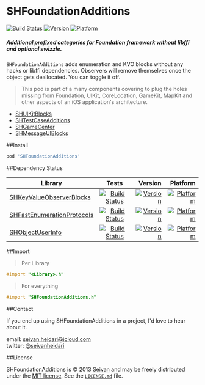 # SHFoundationAdditions

[![Build Status](https://travis-ci.org/seivan/SHFoundationAdditions.png?branch=master)](https://travis-ci.org/seivan/SHFoundationAdditions)
[![Version](http://cocoapod-badges.herokuapp.com/v/SHFoundationAdditions/badge.png)](http://cocoadocs.org/docsets/SHFoundationAdditions)
[![Platform](http://cocoapod-badges.herokuapp.com/p/SHFoundationAdditions/badge.png)](http://cocoadocs.org/docsets/SHFoundationAdditions)


##### Additional prefixed categories for Foundation framework __without__ libffi and optional swizzle.


`SHFoundationAdditions` adds enumeration and KVO blocks without any hacks or libffi dependencies.
Observers will remove themselves once the object gets deallocated. You can toggle it off. 

> This pod is part of a many components covering to plug the holes missing from Foundation, UIKit, CoreLocation, GameKit, MapKit and other aspects of an iOS application's architecture. 

- [SHUIKitBlocks](https://github.com/seivan/SHUIKitBlocks)
- [SHTestCaseAdditions](https://github.com/seivan/SHTestCaseAdditions)
- [SHGameCenter](https://github.com/seivan/SHGameCenter)
- [SHMessageUIBlocks](https://github.com/seivan/SHMessageUIBlocks)

##Install
```ruby
pod 'SHFoundationAdditions'
```

##Dependency Status

| Library        | Tests           | Version  | Platform  |
| ------------- |:-------------:| -----:|  -----:| 
| [SHKeyValueObserverBlocks](https://github.com/seivan/SHKeyValueObserverBlocks)| [![Build Status](https://travis-ci.org/seivan/SHKeyValueObserverBlocks.png?branch=master)](https://travis-ci.org/seivan/SHKeyValueObserverBlocks)| [![Version](http://cocoapod-badges.herokuapp.com/v/SHKeyValueObserverBlocks/badge.png)](http://cocoadocs.org/docsets/SHKeyValueObserverBlocks) | [![Platform](http://cocoapod-badges.herokuapp.com/p/SHKeyValueObserverBlocks/badge.png)](http://cocoadocs.org/docsets/SHKeyValueObserverBlocks) |
| [SHFastEnumerationProtocols](https://github.com/seivan/SHFastEnumerationProtocols)| [![Build Status](https://travis-ci.org/seivan/SHFastEnumerationProtocols.png?branch=master)](https://travis-ci.org/seivan/SHFastEnumerationProtocols)| [![Version](http://cocoapod-badges.herokuapp.com/v/SHFastEnumerationProtocols/badge.png)](http://cocoadocs.org/docsets/SHFastEnumerationProtocols) | [![Platform](http://cocoapod-badges.herokuapp.com/p/SHFastEnumerationProtocols/badge.png)](http://cocoadocs.org/docsets/SHFastEnumerationProtocols) |
| [SHObjectUserInfo](https://github.com/seivan/SHObjectUserInfo)| [![Build Status](https://travis-ci.org/seivan/SHObjectUserInfo.png?branch=master)](https://travis-ci.org/seivan/SHObjectUserInfo)| [![Version](http://cocoapod-badges.herokuapp.com/v/SHObjectUserInfo/badge.png)](http://cocoadocs.org/docsets/SHObjectUserInfo) | [![Platform](http://cocoapod-badges.herokuapp.com/p/SHObjectUserInfo/badge.png)](http://cocoadocs.org/docsets/SHObjectUserInfo) |


##Import

>Per Library

```objective-c
#import "<Library>.h"
```

>For everything

```objective-c
#import "SHFoundationAdditions.h"
```

##Contact


If you end up using SHFoundationAdditions in a project, I'd love to hear about it.

email: [seivan.heidari@icloud.com](mailto:seivan.heidari@icloud.com)  
twitter: [@seivanheidari](https://twitter.com/seivanheidari)

##License

SHFoundationAdditions is © 2013 [Seivan](http://www.github.com/seivan) and may be freely
distributed under the [MIT license](http://opensource.org/licenses/MIT).
See the [`LICENSE.md`](https://github.com/seivan/SHFoundationAdditions/blob/master/LICENSE.md) file.
